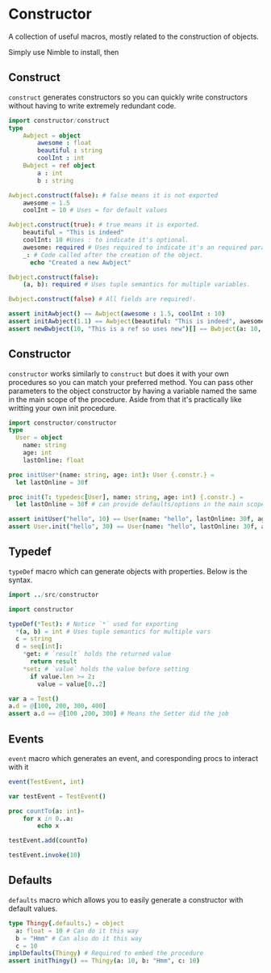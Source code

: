 # Constructor
A collection of useful macros, mostly related to the construction of objects.


Simply use Nimble to install, then
## Construct
`construct` generates constructors so you can quickly write constructors without having to write extremely redundant code.
```nim
import constructor/construct
type
    Awbject = object
        awesome : float
        beautiful : string
        coolInt : int
    Bwbject = ref object
        a : int
        b : string

Awbject.construct(false): # false means it is not exported
    awesome = 1.5
    coolInt = 10 # Uses = for default values

Awbject.construct(true): # true means it is exported.
    beautiful = "This is indeed" 
    coolInt: 10 #Uses : to indicate it's optional.
    awesome: required # Uses required to indicate it's an required parameter.
    _: # Code called after the creation of the object.
      echo "Created a new Awbject"

Bwbject.construct(false):
    (a, b): required # Uses tuple semantics for multiple variables.

Bwbject.construct(false) # All fields are required!.

assert initAwbject() == Awbject(awesome : 1.5, coolInt : 10)
assert initAwbject(1.1) == Awbject(beautiful: "This is indeed", awesome: 1.1, coolInt: 10)
assert newBwbject(10, "This is a ref so uses new")[] == Bwbject(a: 10, b: "This is a ref so uses new")[]
```

## Constructor
`constructor` works similarly to `construct` but does it with your own procedures so you can match your preferred method.
You can pass other parameters to the object constructor by having a variable named the same in the main scope of the procedure.
Aside from that it's practically like writting your own init procedure.
```nim
import constructor/constructor
type
  User = object
    name: string
    age: int
    lastOnline: float

proc initUser*(name: string, age: int): User {.constr.} =
  let lastOnline = 30f

proc init(T: typedesc[User], name: string, age: int) {.constr.} =
  let lastOnline = 30f # can provide defaults/options in the main scope

assert initUser("hello", 10) == User(name: "hello", lastOnline: 30f, age: 10)
assert User.init("hello", 30) == User(name: "hello", lastOnline: 30f, age: 30)
```


## Typedef
`typeDef` macro which can generate objects with properties.
Below is the syntax.
```nim
import ../src/constructor

import constructor

typeDef(*Test): # Notice `*` used for exporting
  *(a, b) = int # Uses tuple semantics for multiple vars
  c = string
  d = seq[int]:
    *get: # `result` holds the returned value
      return result
    *set: # `value` holds the value before setting
      if value.len >= 2:
        value = value[0..2]

var a = Test()
a.d = @[100, 200, 300, 400]
assert a.d == @[100 ,200, 300] # Means the Setter did the job
```
## Events
`event` macro which generates an event, and coresponding procs to interact with it

```nim
event(TestEvent, int)

var testEvent = TestEvent()

proc countTo(a: int)= 
    for x in 0..a:
        echo x

testEvent.add(countTo)

testEvent.invoke(10)
```


## Defaults
`defaults` macro which allows you to easily generate a constructor with default values.

```nim
type Thingy{.defaults.} = object
  a: float = 10 # Can do it this way
  b = "Hmm" # Can also do it this way
  c = 10
implDefaults(Thingy) # Required to embed the procedure
assert initThingy() == Thingy(a: 10, b: "Hmm", c: 10)
```
